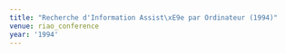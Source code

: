 ```yaml
---
title: "Recherche d'Information Assist\xE9e par Ordinateur (1994)"
venue: riao_conference
year: '1994'
---
```

